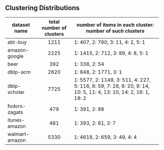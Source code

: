 ## Clustering Distributions
|dataset name|total number of clusters|number of items in each cluster: number of such clusters|
|---|:-:|---|
|abt-buy|1211|1: 407, 2: 790, 3: 11, 4: 2, 5: 1|
|amazon-google|2225|1: 1415, 2: 712, 3: 89, 4: 8, 5: 1|
|beer|392|1: 338, 2: 54|
|dblp-acm|2620|1: 848, 2: 1771, 3: 1|
|dblp-scholar|7725|1: 5577, 2: 1149, 3: 511, 4: 227, 5: 116, 6: 59, 7: 28, 8: 20, 9: 14, 10: 5, 11: 4, 13: 10, 14: 2, 16: 1, 18: 2|
|fodors-zagats|479|1: 391, 2: 88|
|itunes-amazon|481|1: 393, 2: 81, 3: 7|
|walmart-amazon|5330|1: 4618, 2: 659, 3: 49, 4: 4|
